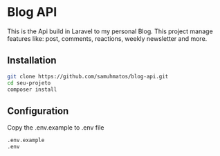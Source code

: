 # Blog API

This is the Api build in Laravel to my personal Blog.
This project manage features like: post, comments, reactions, weekly newsletter and more.

## Installation

```bash
git clone https://github.com/samuhmatos/blog-api.git
cd seu-projeto
composer install
```

## Configuration

Copy the .env.example to .env file

```bash
.env.example 
.env
```
